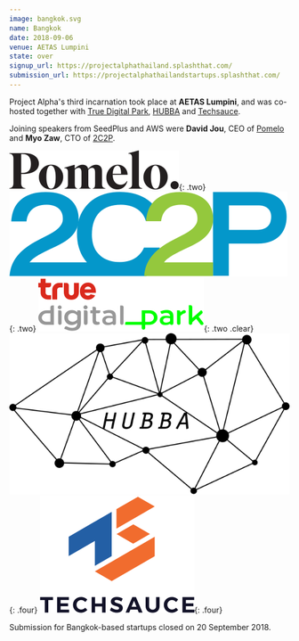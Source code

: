 ```yaml
---
image: bangkok.svg
name: Bangkok
date: 2018-09-06
venue: AETAS Lumpini
state: over
signup_url: https://projectalphathailand.splashthat.com/
submission_url: https://projectalphathailandstartups.splashthat.com/
---
```


Project Alpha's third incarnation took place at **AETAS Lumpini**, and was co-hosted together with [True Digital Park](http://www.truedigitalpark.com/), [HUBBA](http://www.hubbathailand.com/) and [Techsauce](https://techsauce.co/).

Joining speakers from SeedPlus and AWS were **David Jou**, CEO of [Pomelo](https://www.pomelofashion.com/) and **Myo Zaw**, CTO of [2C2P](https://www.2c2p.com).

[![Pomelo](/assets/wordmark-pomelo.svg)](https://www.pomelofashion.com/){: .two}
[![2C2P](/assets/wordmark-2c2p.svg)](https://www.2c2p.com){: .two}
[![True Digital Park](/assets/wordmark-truedigitalpark.svg)](http://www.truedigitalpark.com/){: .two .clear}
[![HUBBA](/assets/wordmark-hubba.svg)](http://www.hubbathailand.com/){: .four}
[![Techsauce](/assets/wordmark-techsauce.svg)](https://techsauce.co/){: .four}

Submission for Bangkok-based startups closed on 20 September 2018.